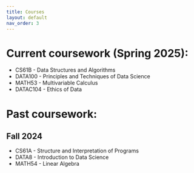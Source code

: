 ```yaml
---
title: Courses
layout: default
nav_order: 3
---
```


# Current coursework (Spring 2025): 

- CS61B - Data Structures and Algorithms <br>
- DATA100 - Principles and Techniques of Data Science 
- MATH53 - Multivariable Calculus
- DATAC104 - Ethics of Data

# Past coursework:
## Fall 2024 
- CS61A - Structure and Interpretation of Programs<br>
- DATA8 - Introduction to Data Science<br>
- MATH54 - Linear Algebra

